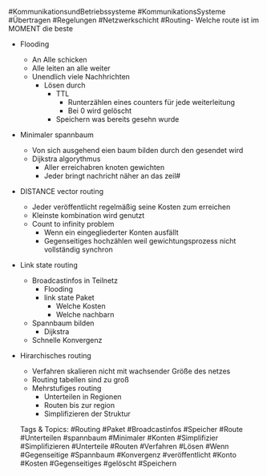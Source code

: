  #KommunikationsundBetriebssysteme #KommunikationsSysteme #Übertragen #Regelungen #Netzwerkschicht #Routing- Welche route ist im MOMENT die beste
- Flooding
  - An Alle schicken
  - Alle leiten an alle weiter
  - Unendlich viele Nachhrichten
    - Lösen durch
      - TTL
        - Runterzählen eines counters für jede weiterleitung
        - Bei 0 wird gelöscht
      - Speichern was bereits gesehn wurde
- Minimaler spannbaum
  - Von sich ausgehend eien baum bilden durch den gesendet wird
  - Dijkstra algorythmus
    - Aller erreichabren knoten gewichten
    - Jeder bringt nachricht näher an das zeil#
- DISTANCE vector routing
  - Jeder veröffentlicht regelmäßig seine Kosten zum erreichen 
  - Kleinste kombination wird genutzt
  - Count to infinity problem
    - Wenn ein eingegliederter Konten ausfällt
    - Gegenseitiges hochzählen weil gewichtungsprozess nicht vollständig synchron
- Link state routing
  - Broadcastinfos in Teilnetz
    - Flooding
    - link state Paket
      - Welche Kosten
      - Welche nachbarn
  - Spannbaum bilden
    - Dijkstra
  - Schnelle Konvergenz
- Hirarchisches routing
  - Verfahren skalieren nicht mit wachsender Größe des netzes
  - Routing tabellen sind zu groß
  - Mehrstufiges routing 
    - Unterteilen in Regionen
    - Routen bis zur region
    - Simplifizieren der Struktur 

   Tags & Topics:
   #Routing
   #Paket
   #Broadcastinfos
   #Speicher
   #Route
   #Unterteilen
   #spannbaum
   #Minimaler
   #Konten
   #Simplifizier
   #Simplifizieren
   #Unterteile
   #Routen
   #Verfahren
   #Lösen
   #Wenn
   #Gegenseitige
   #Spannbaum
   #Konvergenz
   #veröffentlicht
   #Konto
   #Kosten
   #Gegenseitiges
   #gelöscht
   #Speichern